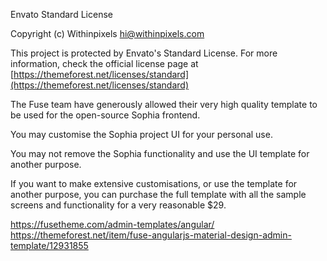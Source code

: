 Envato Standard License

Copyright (c) Withinpixels <hi@withinpixels.com>

This project is protected by Envato's Standard License. For more information,
check the official license page at [https://themeforest.net/licenses/standard](https://themeforest.net/licenses/standard)


The Fuse team have generously allowed their very high quality template to be used for the open-source Sophia frontend.

You may customise the Sophia project UI for your personal use.

You may not remove the Sophia functionality and use the UI template for another purpose.

If you want to make extensive customisations, or use the template for another purpose, 
you can purchase the full template with all the sample screens and functionality for a very reasonable $29.

https://fusetheme.com/admin-templates/angular/
https://themeforest.net/item/fuse-angularjs-material-design-admin-template/12931855
